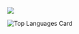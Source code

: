 <img src="https://github-readme-stats.vercel.app/api?username=pengyao&show_icons=true&theme=solarized-light" />

![Top Languages Card](https://github-readme-stats.vercel.app/api/top-langs/?username=pengyao&layout=compact)